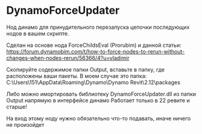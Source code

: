 # DynamoForceUpdater

Нод динамо для принудительного перезапуска цепочки последующих нодов в вашем скрипте.

Сделан на основе нода ForceChildsEval (Prorubim) и данной статьи: 
https://forum.dynamobim.com/t/how-to-force-nodes-to-rerun-without-changes-when-nodes-rerun/56366/4?u=vladimir


Скопируйте содержимое папки Output, вставьте в папку, где расположены ваши пакеты.
В моем случае это папка: C:\Users\151\AppData\Roaming\Dynamo\Dynamo Revit\2.12\packages

Либо можно имортировать библиотеку DynamoForceUpdater.dll из папки Output напрямую в интерфейсе динамо
Работает только в 22 ревите и старше!

На вход этому ноду нужно обязательно что-то подавать, иначе ничего не произойдет
